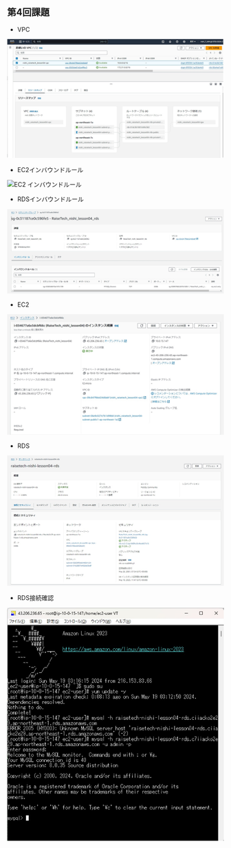 ## 第4回課題
  - VPC

  ![VPC](/lecture04/images/VPC.jpg)

  - EC2インバウンドルール

  ![EC2 インバウンドルール](/lecture04/images/EC.jpg)

  - RDSインバウンドルール

  ![RDS インバウンドルール](/lecture04/images/RDSインバウンドルール.jpg)
  
  - EC2

  ![EC2](/lecture04/images/EC2.jpg)

  - RDS

  ![RDS](/lecture04/images/RDS.jpg)

  - RDS接続確認

  ![RDS接続確認](/lecture04/images/RDS接続確認.jpg)
